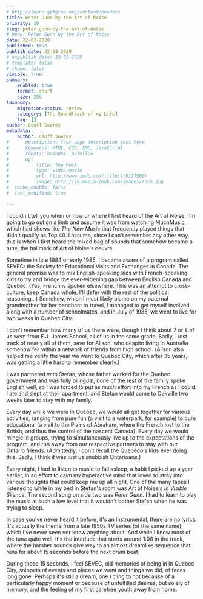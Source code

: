 ```yaml
---
# http://learn.getgrav.org/content/headers
title: Peter Gunn by the Art of Noise
priority: 10
slug: peter-gunn-by-the-art-of-noise
# menu: Peter Gunn by the Art of Noise
date: 22-03-2020
published: true
publish_date: 22-03-2020
# unpublish_date: 22-03-2020
# template: false
# theme: false
visible: true
summary:
    enabled: true
    format: short
    size: 250
taxonomy:
    migration-status: review
    category: [The Soundtrack of my Life]
    tag: []
author: Geoff Sowrey
metadata:
    author: Geoff Sowrey
#      description: Your page description goes here
#      keywords: HTML, CSS, XML, JavaScript
#      robots: noindex, nofollow
#      og:
#          title: The Rock
#          type: video.movie
#          url: http://www.imdb.com/title/tt0117500/
#          image: http://ia.media-imdb.com/images/rock.jpg
#  cache_enable: false
#  last_modified: true

---
```


I couldn't tell you when or how or where I first heard of the Art of Noise. I'm going to go out on a limb and assume it was from watching MuchMusic, which had shows like *The New Music* that frequently played things that didn't qualify as Top 40. I assume, since I can't remember any other way, this is when I first heard the mixed bag of sounds that somehow became a tune, the hallmark of Art of Noise's oeuvre.

Sometime in late 1984 or early 1985, I became aware of a program called SEVEC: the Society for Educational Visits and Exchanges in Canada. The general premise was to mix English-speaking kids with French-speaking kids to try and bridge the ever-widening gap between English Canada and Quebec. (Yes, French is spoken elsewhere. This was an attempt to cross-culture, keep Canada whole. I'll defer with the rest of the political reasoning…) Somehow, which I most likely blame on my paternal grandmother for her penchant to travel, I managed to get myself involved along with a number of schoolmates, and in July of 1985, we went to live for two weeks in Quebec City.

I don't remember how many of us there were, though I think about 7 or 8 of us went from E.J. James School, all of us in the same grade. Sadly, I lost track of nearly all of them, save for Alison, who despite living in Australia somehow fell within a network of friends from high school. (Alison also helped me verify the year we went to Quebec City, which after 35 years, was getting a little hard to remember clearly.)

I was partnered with Stefan, whose father worked for the Quebec government and was fully bilingual; none of the rest of the family spoke English well, so I was forced to put as much effort into my French as I could. I ate and slept at their apartment, and Stefan would come to Oakville two weeks later to stay with my family.

Every day while we were in Quebec, we would all get together for various activities, ranging from pure fun (a visit to a waterpark, for example) to pure educational (a visit to the Plains of Abraham, where the French lost to the British, and thus the control of the nascent Canada). Every day we would mingle in groups, trying to simultaneously live up to the expectations of the program, and run away from our respective partners to stay with our Ontario friends. (Admittedly, I don't recall the Quebecois kids ever doing this. Sadly, I think it was just us snobbish Ontarioans.)

Every night, I had to listen to music to fall asleep, a habit I picked up a year earlier, in an effort to calm my hyperactive mind that loved to stray into various thoughts that could keep me up all night. One of the many tapes I listened to while in my bed in Stefan's room was Art of Noise's *In Visible Silence*. The second song on side two was *Peter Gunn*. I had to learn to play the music at such a low level that it wouldn't bother Stefan when he was trying to sleep.

In case you've never heard it before, it's an instrumental, there are no lyrics. It's actually the theme from a late 1950s TV series (of the same name), which I've never seen nor know anything about. And while I know most of the tune quite well, it's the interlude that starts around 1:08 in the track, where the harsher sounds give way to an almost dreamlike sequence that runs for about 15 seconds before the next drum beat.

During those 15 seconds, I feel SEVEC, old memories of being in in Quebec City, snippets of events and places we went and things we did, of faces long gone. Perhaps it's still a dream, one I cling to not because of a particularly happy moment or because of unfulfilled desires, but solely of memory, and the feeling of my first carefree youth away from home.